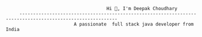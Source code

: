 
                                         Hi 👋, I'm Deepak Choudhary
         ----------------------------------------------------------------------------------------------------------
                             A passionate  full stack java developer from India


